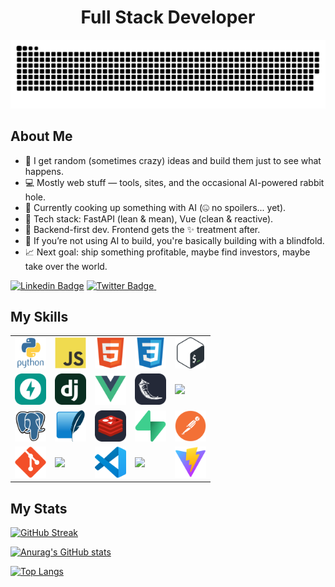 <h1 align="center" dir="auto"> Full Stack Developer </h1>
<p align="center">

<!-- Snake Animation -->
<picture>
  <source srcset="dist/github-snake-dark.svg" media="(prefers-color-scheme: dark)" />
  <img src="dist/github-snake.svg" alt="GitHub contribution snake animation" />
</picture>

## About Me
- 🧠 I get random (sometimes crazy) ideas and build them just to see what happens.
- 💻 Mostly web stuff — tools, sites, and the occasional AI-powered rabbit hole.
- 🧪 Currently cooking up something with AI (🤐 no spoilers... yet).
- 🔧 Tech stack: FastAPI (lean & mean), Vue (clean & reactive).
- 🔁 Backend-first dev. Frontend gets the ✨ treatment after.
- 🤖 If you’re not using AI to build, you're basically building with a blindfold.
- 📈 Next goal: ship something profitable, maybe find investors, maybe take over the world.

[![Linkedin Badge](https://img.shields.io/badge/-LinkedIn-blue?style=flat&logo=Linkedin&logoColor=white)](https://www.linkedin.com/in/muheez-adeko-1818852b6/) <a href="https://x.com/Mz_Scripter">
      <img src="https://img.shields.io/badge/X-black?style=flat&logo=x&logoColor=white" alt="Twitter Badge"/>
    </a>  <img src="https://komarev.com/ghpvc/?username=Mz-scripter&style=flat-square&color=red" alt=""/>

## My Skills
<table>
  <tr width='50' height='50'>
    <td><img src='https://github.com/devicons/devicon/blob/master/icons/python/python-original-wordmark.svg' width='50'></td>
    <td><img src='https://github.com/devicons/devicon/blob/master/icons/javascript/javascript-original.svg' width='50'></td>
    <td><img src='https://github.com/devicons/devicon/blob/master/icons/html5/html5-original.svg' width='50'></td>
    <td><img src='https://github.com/devicons/devicon/blob/master/icons/css3/css3-original.svg' width='50'></td>
    <td><img src='https://github.com/devicons/devicon/blob/master/icons/bash/bash-original.svg' width='50'></td>
  </tr>
  <tr width='50' height='50'>
    <td><img src='https://github.com/tandpfun/skill-icons/blob/main/icons/FastAPI.svg?raw=true' width='50'></td>
    <td><img src='https://github.com/tandpfun/skill-icons/blob/main/icons/Django.svg?raw=true' width='50'></td>
    <td><img src='https://github.com/devicons/devicon/blob/master/icons/vuejs/vuejs-original.svg' width='50'></td>
    <td><img src='https://github.com/tandpfun/skill-icons/blob/main/icons/Flask-Dark.svg?raw=true' width='50'></td>
    <td><img src='https://github.com/bigskysoftware/htmx/blob/master/www/static/img/htmx_logo.2.png' width='50'></td>
  </tr>
  <tr width='50' height='50'>
    <td><img src='https://github.com/devicons/devicon/blob/master/icons/postgresql/postgresql-original.svg' width='50'></td>
    <td><img src='https://github.com/devicons/devicon/blob/master/icons/sqlite/sqlite-original.svg' width='50'></td>
    <td><img src='https://github.com/tandpfun/skill-icons/blob/main/icons/Redis-Dark.svg?raw=true' width='50'></td>
    <td><img src='https://github.com/devicons/devicon/blob/master/icons/supabase/supabase-original.svg' width='50'></td>
    <td><img src='https://github.com/devicons/devicon/blob/master/icons/postman/postman-original.svg' width='50'></td>
  </tr>
  <tr width='50' height='50'>
    <td><img src='https://github.com/devicons/devicon/blob/master/icons/git/git-original.svg' width='50'></td>
    <td><img src='https://www.dockhunt.com/_next/image?url=https%3A%2F%2Fdockhunt-images.nyc3.cdn.digitaloceanspaces.com%2F69257cb2-1b88-4d76-ae6b-5ef6469d1a23&w=384&q=75' width='50'></td>
    <td><img src='https://github.com/devicons/devicon/blob/master/icons/vscode/vscode-original.svg' width='50'></td>
    <td><img src='https://cdn.sanity.io/images/34ent8ly/production/ec37a3660704e1fa2b4246c9a01ab34e145194ad-824x824.png' width='50'></td>
    <td><img src='https://github.com/devicons/devicon/blob/master/icons/vitejs/vitejs-original.svg' width='50'></td>
  </tr>
</table>

## My Stats
[![GitHub Streak](http://streak-stats.demolab.com?user=Mz-scripter&theme=nightowl)](https://git.io/streak-stats)
  
 [![Anurag's GitHub stats](https://github-readme-stats.vercel.app/api?username=Mz-scripter&count_private=true&show_icons=true&theme=tokyonight)](https://github.com/anuraghazra/github-readme-stats)
  
  [![Top Langs](https://github-readme-stats.vercel.app/api/top-langs/?username=Mz-scripter&layout=compact&theme=vision-friendly-dark)](https://github.com/anuraghazra/github-readme-stats)


